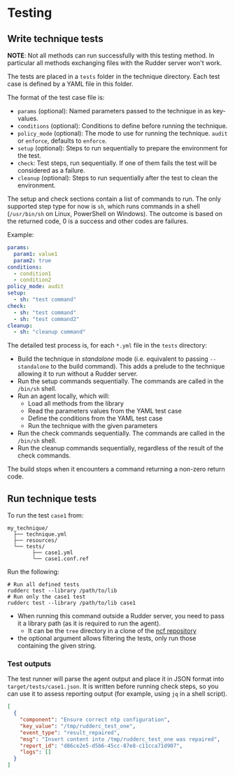# Testing

## Write technique tests

**NOTE**: Not all methods can run successfully with this testing method.
In particular all methods exchanging files with the Rudder server won't work. 

The tests are placed in a `tests` folder in the technique directory.
Each test case is defined by a YAML file in this folder.

The format of the test case file is:

* `params` (optional): Named parameters passed to the technique in as key-values.
* `conditions` (optional): Conditions to define before running the technique.
* `policy_mode` (optional): The mode to use for running the technique. `audit` or `enforce`, defaults to `enforce`.
* `setup` (optional): Steps to run sequentially to prepare the environment for the test.
* `check`: Test steps, run sequentially. If one of them fails the test will be considered as a failure.
* `cleanup` (optional): Steps to run sequentially after the test to clean the environment.

The setup and check sections contain a list of commands to run. The only supported step type
for now is `sh`, which runs commands in a shell (`/usr/bin/sh` on Linux, PowerShell on Windows).
The outcome is based on the returned code, 0 is a success and other codes are failures.

Example:

```yaml
params:
  param1: value1
  param2: true
conditions:
  - condition1
  - condition2
policy_mode: audit
setup:
  - sh: "test command"
check:
  - sh: "test command"
  - sh: "test command2"
cleanup:
  - sh: "cleanup command"
```

The detailed test process is, for each `*.yml` file in the `tests` directory:

* Build the technique in *standalone* mode (i.e. equivalent to passing `--standalone` to the build command). This adds a prelude to the technique allowing it to run without a Rudder server.
* Run the setup commands sequentially. The commands are called in the `/bin/sh` shell.
* Run an agent locally, which will:
    * Load all methods from the library
    * Read the parameters values from the YAML test case
    * Define the conditions from the YAML test case
    * Run the technique with the given parameters
* Run the check commands sequentially. The commands are called in the `/bin/sh` shell.
* Run the cleanup commands sequentially, regardless of the result of the check commands.

The build stops when it encounters a command returning a non-zero return code.

## Run technique tests

To run the test `case1` from:

```text
my_technique/
  ├── technique.yml
  ├── resources/
  └── tests/
        ├── case1.yml
        └── case1.conf.ref
```

Run the following:

```shell
# Run all defined tests
rudderc test --library /path/to/lib
# Run only the case1 test
rudderc test --library /path/to/lib case1
```

* When running this command outside a Rudder server, you need to pass it a library path
(as it is required to run the agent).
  * It can be the `tree` directory in a clone of the [ncf repository](https://github.com/Normation/ncf/)
* the optional argument allows filtering the tests, only run those containing the given string.

### Test outputs

The test runner will parse the agent output and place it in JSON format into `target/tests/case1.json`.
It is written before running check steps, so you can use it to assess reporting output
(for example, using `jq` in a shell script).

```json
[
  {
    "component": "Ensure correct ntp configuration",
    "key_value": "/tmp/rudderc_test_one",
    "event_type": "result_repaired",
    "msg": "Insert content into /tmp/rudderc_test_one was repaired",
    "report_id": "d86ce2e5-d5b6-45cc-87e8-c11cca71d907",
    "logs": []
  }
]
```
